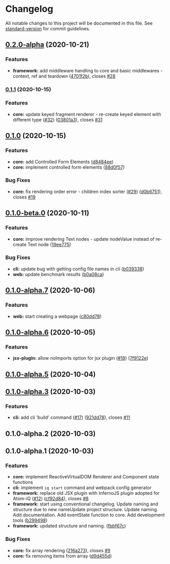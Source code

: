 # Changelog

All notable changes to this project will be documented in this file. See [standard-version](https://github.com/conventional-changelog/standard-version) for commit guidelines.

## [0.2.0-alpha](https://github.com/Atom-iQ/Atom-iQ/compare/v0.1.1...v0.2.0-alpha) (2020-10-21)


### Features

* **framework:** add middleware handling to core and basic middlewares - context, ref and teardown ([4701f2b](https://github.com/Atom-iQ/Atom-iQ/commit/4701f2baf4007ad91916297542f99d7b1fc8210a)), closes [#28](https://github.com/Atom-iQ/Atom-iQ/issues/28)

### [0.1.1](https://github.com/Atom-iQ/Atom-iQ/compare/v0.1.0...v0.1.1) (2020-10-15)


### Features

* **core:** update keyed fragment renderer - re-create keyed element with different type ([#32](https://github.com/Atom-iQ/Atom-iQ/issues/32)) ([03801a3](https://github.com/Atom-iQ/Atom-iQ/commit/03801a32f13a29f0e69847673863f1bac145879d)), closes [#31](https://github.com/Atom-iQ/Atom-iQ/issues/31)

## [0.1.0](https://github.com/Atom-iQ/Atom-iQ/compare/v0.1.0-beta.0...v0.1.0) (2020-10-15)


### Features

* **core:** add Controlled Form Elements ([d8484ee](https://github.com/Atom-iQ/Atom-iQ/commit/d8484ee4843b700d584fe17d227bcc75cd4a13e2))
* **core:** implement controlled form elements ([88d0f57](https://github.com/Atom-iQ/Atom-iQ/commit/88d0f570c495f701a2695d583eafa7485d3ca2f6))


### Bug Fixes

* **core:** fix rendering order error - children index sorter ([#29](https://github.com/Atom-iQ/Atom-iQ/issues/29)) ([d0b6751](https://github.com/Atom-iQ/Atom-iQ/commit/d0b6751a18696cbf8fbe9f5a9d3b8d7317e150dc)), closes [#19](https://github.com/Atom-iQ/Atom-iQ/issues/19)

## [0.1.0-beta.0](https://github.com/Atom-iQ/Atom-iQ/compare/v0.1.0-alpha.7...v0.1.0-beta.0) (2020-10-11)


### Features

* **core:** improve rendering Text nodes - update nodeValue instead of re-create Text node ([19ee775](https://github.com/Atom-iQ/Atom-iQ/commit/19ee77552e897a3fc18d0a658b3b4a975bfebe29))


### Bug Fixes

* **cli:** update bug with getting config file names in cli ([b039338](https://github.com/Atom-iQ/Atom-iQ/commit/b039338d324c82e1c9b8dd92774d9cd5a95806cd))
* **web:** update benchmark results ([b0a08ca](https://github.com/Atom-iQ/Atom-iQ/commit/b0a08cab304789e783944d03a569d4f17b9a8f4a))

## [0.1.0-alpha.7](https://github.com/Atom-iQ/Atom-iQ/compare/v0.1.0-alpha.6...v0.1.0-alpha.7) (2020-10-06)


### Features

* **web:** start creating a webpage ([c80dd78](https://github.com/Atom-iQ/Atom-iQ/commit/c80dd786e169995e8658d8c349a2ac118aa15887))

## [0.1.0-alpha.6](https://github.com/Atom-iQ/Atom-iQ/compare/v0.1.0-alpha.5...v0.1.0-alpha.6) (2020-10-05)


### Features

* **jsx-plugin:** allow noImports option for jsx plugin ([#18](https://github.com/Atom-iQ/Atom-iQ/issues/18)) ([7f9122e](https://github.com/Atom-iQ/Atom-iQ/commit/7f9122e29ba034f1f6b62df7c9c7bbef46cc33de))

## [0.1.0-alpha.5](https://github.com/Atom-iQ/Atom-iQ/compare/v0.1.0-alpha.3...v0.1.0-alpha.5) (2020-10-04)

## [0.1.0-alpha.3](https://github.com/Atom-iQ/Atom-iQ/compare/v0.1.0-alpha.2...v0.1.0-alpha.3) (2020-10-03)


### Features

* **cli:** add cli 'build' command ([#17](https://github.com/Atom-iQ/Atom-iQ/issues/17)) ([921dd78](https://github.com/Atom-iQ/Atom-iQ/commit/921dd784bbdcb6b7b79fd2261fab240705c025b8)), closes [#11](https://github.com/Atom-iQ/Atom-iQ/issues/11)

## 0.1.0-alpha.2 (2020-10-03)
## 0.1.0-alpha.1 (2020-10-03)

### Features
* **core:** implement ReactiveVirtualDOM Renderer and Component state functions
* **cli:** implement `iq start` command and webpack config generator
* **framework:** replace old JSX plugin with InfernoJS plugin adopted for Atom-iQ ([#12](https://github.com/Atom-iQ/Atom-iQ/issues/12)) ([cf92d84](https://github.com/Atom-iQ/Atom-iQ/commit/cf92d8486d9130565e9d60d8b915093ddc3d2984)), closes [#8](https://github.com/Atom-iQ/Atom-iQ/issues/8)
* **framework:** start using conventional changelog. Update naming and structure due to new nameUpdate project structure. Update naming. Add documentation. Add eventState function to core. Add development tools ([b299498](https://github.com/Atom-iQ/Atom-iQ/commit/b299498f9ffdf1c0011502c818ada33f56196fa8))
* **framework:** updated structure and naming. ([fbbf67c](https://github.com/Atom-iQ/Atom-iQ/commit/fbbf67c7833d9851b3648bdba4dfa7eb9f40de9d))


### Bug Fixes

* **core:** fix array rendering ([216a273](https://github.com/Atom-iQ/Atom-iQ/commit/216a273226e45a2ca2fe8cb2ffbd26206570545a)), closes [#9](https://github.com/Atom-iQ/Atom-iQ/issues/9)
* **core:** fix removing items from array ([d9d455d](https://github.com/Atom-iQ/Atom-iQ/commit/d9d455d107c321fe0f4fd912dd0e4a9fb7cf2ceb))
